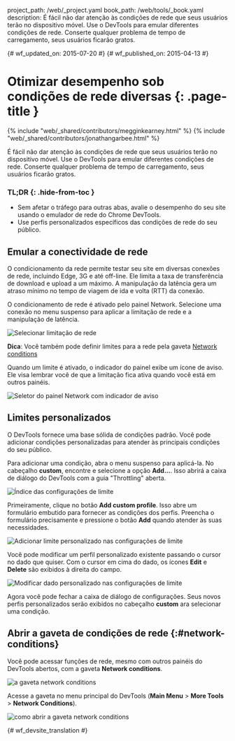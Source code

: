project_path: /web/_project.yaml
book_path: /web/tools/_book.yaml
description: É fácil não dar atenção às condições de rede que seus usuários terão no dispositivo móvel. Use o DevTools para emular diferentes condições de rede. Conserte qualquer problema de tempo de carregamento, seus usuários ficarão gratos.

{# wf_updated_on: 2015-07-20 #}
{# wf_published_on: 2015-04-13 #}

# Otimizar desempenho sob condições de rede diversas {: .page-title }

{% include "web/_shared/contributors/megginkearney.html" %}
{% include "web/_shared/contributors/jonathangarbee.html" %}

É fácil não dar atenção às condições de rede que seus usuários terão no dispositivo móvel. Use o DevTools para emular diferentes condições de rede. Conserte qualquer problema de tempo de carregamento, seus usuários ficarão gratos.


### TL;DR {: .hide-from-toc }
- Sem afetar o tráfego para outras abas, avalie o desempenho do seu site usando o emulador de rede do Chrome DevTools.
- Use perfis personalizados específicos das condições de rede do seu público.


## Emular a conectividade de rede

O condicionamento da rede permite testar seu site em diversas conexões de rede, incluindo Edge, 3G e até off-line.
Ele limita a taxa de transferência de download e upload a um máximo.
A manipulação da latência gera um atraso mínimo no tempo de viagem de ida e volta (RTT) da conexão.

O condicionamento de rede é ativado pelo painel Network.
Selecione uma conexão no menu suspenso para aplicar a limitação de rede e a manipulação de latência.

![Selecionar limitação de rede](imgs/throttle-selection.png)

**Dica**: Você também pode definir limites para a rede pela gaveta 
[Network conditions](#network-conditions)

Quando um limite é ativado, o indicador do painel exibe um ícone de aviso.
Ele visa lembrar você de que a limitação fica ativa quando você está em outros painéis.

![Seletor do painel Network com indicador de aviso](imgs/throttling-enabled.png)

## Limites personalizados

O DevTools fornece uma base sólida de condições padrão.
Você pode adicionar condições personalizadas para atender às principais condições do seu público.

Para adicionar uma condição, abra o menu suspenso para aplicá-la.
No cabeçalho **custom**, encontre e selecione a opção **Add...**.
Isso abrirá a caixa de diálogo do DevTools com a guia "Throttling" aberta.

![Índice das configurações de limite](imgs/throttle-index.png)

Primeiramente, clique no botão **Add custom profile**.
Isso abre um formulário embutido para fornecer as condições dos perfis.
Preencha o formulário precisamente e pressione o botão **Add** quando atender às suas necessidades.

![Adicionar limite personalizado nas configurações de limite](imgs/add-custom-throttle.png)

Você pode modificar um perfil personalizado existente passando o cursor no dado que quiser.
Com o cursor em cima do dado, os ícones **Edit** e **Delete** são exibidos à direita do campo.

![Modificar dado personalizado nas configurações de limite](imgs/hover-to-modify-custom-throttle.png)

Agora você pode fechar a caixa de diálogo de configurações.
Seus novos perfis personalizados serão exibidos no cabeçalho **custom** ara selecionar uma condição.

## Abrir a gaveta de condições de rede {:#network-conditions}

Você pode acessar funções de rede, mesmo com outros painéis do DevTools abertos, com
a gaveta **Network conditions**. 

![a gaveta network conditions](imgs/network-drawer.png)

Acesse a gaveta no menu principal do DevTools (**Main Menu** > **More Tools** >
**Network Conditions**).

![como abrir a gaveta network conditions](imgs/open-network-drawer.png)


{# wf_devsite_translation #}
